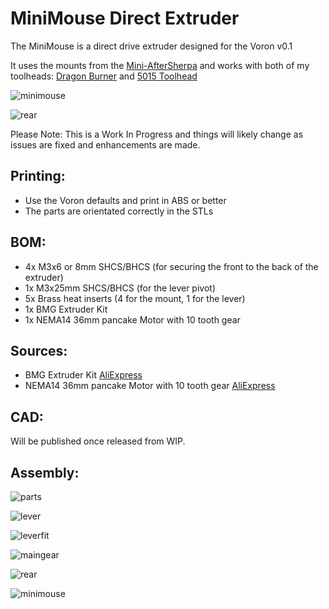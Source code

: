 # MiniMouse Direct Extruder

The MiniMouse is a direct drive extruder designed for the Voron v0.1

It uses the mounts from the [Mini-AfterSherpa](https://github.com/KurioHonoo/Mini-AfterSherpa) and works with both of my toolheads: [Dragon Burner](https://github.com/waytotheweb/voron/tree/main/V0/Dragon_Burner) and [5015 Toolhead](https://github.com/waytotheweb/voron/tree/main/V0/5015_Toolhead)

![minimouse](images/minimouse.jpg)

![rear](images/rear.jpg)

Please Note: This is a Work In Progress and things will likely change as issues are fixed and enhancements are made.


## Printing:

- Use the Voron defaults and print in ABS or better
- The parts are orientated correctly in the STLs

## BOM:

- 4x M3x6 or 8mm SHCS/BHCS (for securing the front to the back of the extruder)
- 1x M3x25mm  SHCS/BHCS (for the lever pivot)
- 5x Brass heat inserts (4 for the mount, 1 for the lever)
- 1x BMG Extruder Kit 
- 1x NEMA14 36mm pancake Motor with 10 tooth gear

## Sources:

- BMG Extruder Kit [AliExpress](https://www.aliexpress.com/item/4000021186440.html)
- NEMA14 36mm pancake Motor with 10 tooth gear [AliExpress](https://www.aliexpress.com/item/1005003056906725.html)

## CAD:

Will be published once released from WIP.

## Assembly:

![parts](images/parts.jpg)

![lever](images/lever.jpg)

![leverfit](images/leverfit.jpg)

![maingear](images/maingear.jpg)

![rear](images/rear.jpg)

![minimouse](images/minimouse.jpg)
